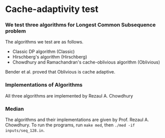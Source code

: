 # Cache-adaptivity test
### We test three algorithms for Longest Common Subsequence problem
The algorithms we test are as follows.
- Classic DP algorithm (Classic)
- Hirschberg's algorithm (Hirschberg)
- Chowdhury and Ramachandran's cache-oblivious algorithm (Oblivious)

Bender et al. proved that Oblivious is cache adaptive.

### Implementations of Algorithms
All three algorithms are implemented by Rezaul A. Chowdhury

### Median
The algorithms and their implementations are given by Prof. Rezaul A. Chowdhury. To run the programs, run `make med`, then `./med -if inputs/seq_128.in`.

